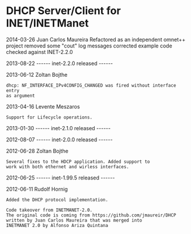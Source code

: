 DHCP Server/Client for INET/INETManet 
=====================================

2014-03-26 Juan Carlos Maureira
	Refactored as an independent omnet++ project
	removed some "cout" log messages
	corrected example code 
	checked against INET-2.2.0

2013-08-22  ------ inet-2.2.0 released ------

2013-06-12  Zoltan Bojthe

	dhcp: NF_INTERFACE_IPv4CONFIG_CHANGED was fired without interface entry
	as argument

2013-04-16  Levente Meszaros

	Support for Lifecycle operations.

2013-01-30  ------ inet-2.1.0 released ------

2012-08-07  ------ inet-2.0.0 released ------

2012-06-28  Zoltan Bojthe

	Several fixes to the HDCP application. Added support to
	work with both ethernet and wirless interfaces.

2012-06-25  ------ inet-1.99.5 released ------

2012-06-11  Rudolf Hornig

	Added the DHCP protocol implementation.

	Code takeover from INETMANET-2.0.
	The original code is coming from https://github.com/jmaureir/DHCP
	written by Juan Carlos Maureira that was merged into
	INETMANET 2.0 by Alfonso Ariza Quintana
